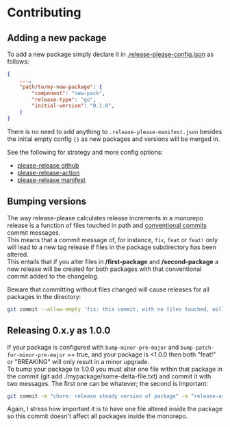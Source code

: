 # **Contributing**


## **Adding a new package**

To add a new package simply declare it in [.release-please-config.json](./release-please-config.json) as follows:

```json
{
    ...,
    "path/to/my-new-package": {
        "component": "new-pack",
        "release-type": "go",
        "initial-version": "0.1.0",
    }
}
```

There is no need to add anything to `.release-please-manifest.json` besides the initial empty config `{}` as new packages and versions will be merged in.

See the following for strategy and more config options:

- [please-release github](https://github.com/googleapis/release-please)
- [please-release-action](https://github.com/google-github-actions/release-please-action)
- [please-release manifest](https://github.com/googleapis/release-please/blob/main/docs/manifest-releaser.md)



## **Bumping versions**

The way release-please calculates release increments in a monorepo release is a function of files touched in path and [conventional commits](https://www.conventionalcommits.org/en/v1.0.0/) commit messages. \
This means that a commit message of, for instance, `fix`, `feat` or `feat!` only will lead to a new tag release if files in the package subdirectory has been altered. \
This entails that if you alter files in **/first-package** and **/second-package** a new release will be created for both packages with that conventional commit added to the changelog.

Beware that committing without files changed will cause releases for all packages in the directory:

```sh
git commit --allow-empty 'fix: this commit, with no files touched, will generate release tags for all packages'
```

## **Releasing 0.x.y as 1.0.0**

If your package is configured with `bump-minor-pre-major` and `bump-patch-for-minor-pre-major` == true, and your package is <1.0.0 then both "feat!" or "BREAKING" will only result in a minor upgrade. \
To bump your package to 1.0.0 you must alter one file within that package in the commit (git add ./mypackage/some-delta-file.txt) and commit it with two messages. The first one can be whatever; the second is important:

```sh
git commit -m "chore: release steady version of package" -m "release-as: 1.0.0"
```

Again, I stress how important it is to have one file altered inside the package so this commit doesn't affect all packages inside the monorepo.
